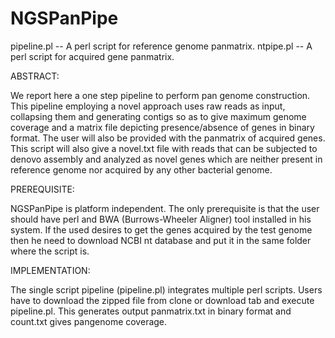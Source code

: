 # NGSPanPipe

pipeline.pl -- A perl script for reference genome panmatrix.
ntpipe.pl -- A perl script for acquired gene panmatrix.

ABSTRACT:

We report here a one step pipeline to perform pan genome construction. This pipeline employing a novel approach 
uses raw reads as input, collapsing them and generating contigs so as to give maximum genome coverage and a 
matrix file depicting presence/absence of genes in binary format. The user will also be provided with the panmatrix of acquired 
genes. This script will also give a novel.txt file with reads that can be subjected to denovo assembly and analyzed as novel genes which are neither present in reference genome nor acquired by any other bacterial genome.

PREREQUISITE:

NGSPanPipe is platform independent. The only prerequisite is that the user should have perl and BWA (Burrows-Wheeler Aligner) tool installed in his system. If the used desires to get the genes acquired by the test genome then he need to download NCBI nt database and put it in the same folder where the script is.

IMPLEMENTATION:

The single script pipeline (pipeline.pl) integrates multiple perl scripts. Users have to download the zipped file from clone or download tab and execute pipeline.pl. This generates output panmatrix.txt in binary format and count.txt gives pangenome coverage.

